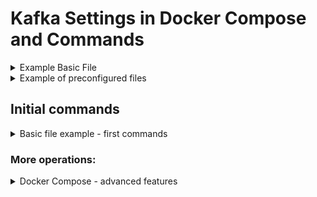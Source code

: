 # Kafka Settings in Docker Compose and Commands

<details><summary>Example Basic File</summary>
<p>Create a file called docker-compose.yml and paste the script:</p>
  
  
  
```
version: '3'
services:
  zookeeper:
    image: confluentinc/cp-zookeeper:7.0.1
    container_name: zookeeper
    environment:
      ZOOKEEPER_CLIENT_PORT: 2181
      ZOOKEEPER_TICK_TIME: 2000

  broker:
    image: confluentinc/cp-kafka:7.0.1
    container_name: broker
    ports:
    # To learn about configuring Kafka for access across networks see
    # https://www.confluent.io/blog/kafka-client-cannot-connect-to-broker-on-aws-on-docker-etc/
      - "9092:9092"
    depends_on:
      - zookeeper
    environment:
      KAFKA_BROKER_ID: 1
      KAFKA_ZOOKEEPER_CONNECT: 'zookeeper:2181'
      KAFKA_LISTENER_SECURITY_PROTOCOL_MAP: PLAINTEXT:PLAINTEXT,PLAINTEXT_INTERNAL:PLAINTEXT
      KAFKA_ADVERTISED_LISTENERS: PLAINTEXT://localhost:9092,PLAINTEXT_INTERNAL://broker:29092
      KAFKA_OFFSETS_TOPIC_REPLICATION_FACTOR: 1
      KAFKA_TRANSACTION_STATE_LOG_MIN_ISR: 1
      KAFKA_TRANSACTION_STATE_LOG_REPLICATION_FACTOR: 1
```

<p>This file will be used in the Basic file example - first commands section</p>
  
  
</details>

<details><summary>Example of preconfigured files</summary>

<p>example</p>

</details>

## Initial commands
<details><summary> Basic file example - first commands</summary>

<p>

- Make sure you are in the same directory as the <b>docker compose</b> file and <b>enable docker</b>.

### Start Zookeeper and Kafka Broker

- Start Zookeeper and Kafka Broker:

```
docker-compose up -d
```

### How to create a topic ?

```
docker exec broker \
kafka-topics --bootstrap-server broker:9092 \
             --create \
--replication-factor 1 \
--partitions 1 \
             --topic test-topic
```

### How to instantiate a Producer in the console?

#### No key:

```
docker exec --interactive --tty broker \
  kafka-console-producer --broker-list localhost:9092 \
  --topic test-topic \
```

#### With key:

```
docker exec --interactive --tty broker \
  kafka-console-producer --broker-list localhost:9092 \
  --topic test-topic \
  --property "key.separator=-" \
  --property "parse.key=true"
```

### How to instantiate a Consumer in the console?

<p> The consumer has 3 configuration options:</p>
<ul>
  <li>from-beginning (all data)</li>
  <li>latest (last data only)</li>
  <li>specific offset (specify a dataset)</li>
</ul>
  
#### No key:

```
docker exec --interactive --tty broker \
kafka-console-consumer --bootstrap-server localhost:9092 --topic test-topic --from-beginning
```


#### With key:

```
docker exec --interactive --tty broker \
kafka-console-consumer --bootstrap-server localhost:9092 --topic test-topic --from-beginning -property "key.separator= - " --property "print.key=true"
```


  
#### Consume messages with 'Kafka Headers':

```
docker exec --interactive --tty broker \ --bootstrap-server localhost:9092 --topic library-events.DLT --from-beginning --property print.headers=true --property print.timestamp=true
```
</details>



### More operations:

<details><summary>Docker Compose - advanced features</summary>

  ### List the topics of a 'Cluster':

```
docker exec broker \
kafka-topics --list --bootstrap-server localhost:9092
```
  
### Details/Descriptions of a 'Cluster' topics:

```
docker exec broker \
kafka-topics --bootstrap-server localhost:9092 --describe
```

### Consumer group:

<ul>
   <li>Consumer groups are used for scalable message consumption</li>
   <li>Each different app will have a unique 'consumer' group</li>
   <li>Who manages the 'consumers' group?
       <ul>
         <li>Kafka Broker manages consumer groups</li>
         <li>Kafka Broker coordinates the groups</li>
       </ul>
   </li>
</ul>

#### See group of 'consumers'
   
```
docker exec broker \
kafka-consumer-groups --bootstrap-server localhost:9092 --list
```
<p>Note that after the console-consumer name there is a number, it is the group Id</p>
<p>If you run any 'consumer' command and then run the command to see the 'consumer' group, you will see that it contains one more group Id that corresponds to the last 'consumer'</p>

#### Create group of 'consumers'

  <p>Use console-consumer-12345 instead of <group-name></p>
   
```
docker exec --interactive --tty broker \
kafka-console-consumer --bootstrap-server localhost:9092 --topic test-topic --group <group-name>
```
    <p>Now, insert more 'consumer' in the group by following the above command</p>
    
    <p>Create a producer for the same topic and enter values and observe the data will be divided among the 'consumers'</p>

```
docker exec --interactive --tty broker \
  kafka-console-producer --broker-list localhost:9092 \
  --topic test-topic \
```
  
</details>
